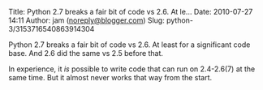Title: Python 2.7 breaks a fair bit of code vs 2.6. At le...
Date: 2010-07-27 14:11
Author: jam (noreply@blogger.com)
Slug: python-3/3153716540863914304

Python 2.7 breaks a fair bit of code vs 2.6. At least for a significant
code base. And 2.6 did the same vs 2.5 before that.  
  
In experience, it *is* possible to write code that can run on 2.4-2.6(7)
at the same time. But it almost never works that way from the start.

